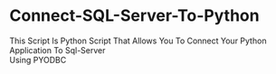 # Connect-SQL-Server-To-Python
This Script Is Python Script That Allows You To Connect Your Python Application To Sql-Server <br>Using PYODBC
